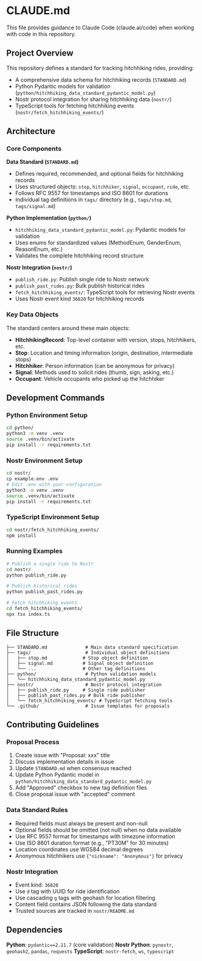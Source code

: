 # CLAUDE.md

This file provides guidance to Claude Code (claude.ai/code) when working with code in this repository.

## Project Overview

This repository defines a standard for tracking hitchhiking rides, providing:
- A comprehensive data schema for hitchhiking records (`STANDARD.md`)
- Python Pydantic models for validation (`python/hitchhiking_data_standard_pydantic_model.py`)
- Nostr protocol integration for sharing hitchhiking data (`nostr/`)
- TypeScript tools for fetching hitchhiking events (`nostr/fetch_hitchhiking_events/`)

## Architecture

### Core Components

**Data Standard (`STANDARD.md`)**
- Defines required, recommended, and optional fields for hitchhiking records
- Uses structured objects: `stop`, `hitchhiker`, `signal`, `occupant`, `ride`, etc.
- Follows RFC 9557 for timestamps and ISO 8601 for durations
- Individual tag definitions in `tags/` directory (e.g., `tags/stop.md`, `tags/signal.md`)

**Python Implementation (`python/`)**
- `hitchhiking_data_standard_pydantic_model.py`: Pydantic models for validation
- Uses enums for standardized values (MethodEnum, GenderEnum, ReasonEnum, etc.)
- Validates the complete hitchhiking record structure

**Nostr Integration (`nostr/`)**
- `publish_ride.py`: Publish single ride to Nostr network
- `publish_past_rides.py`: Bulk publish historical rides
- `fetch_hitchhiking_events/`: TypeScript tools for retrieving Nostr events
- Uses Nostr event kind `36820` for hitchhiking records

### Key Data Objects

The standard centers around these main objects:
- **HitchhikingRecord**: Top-level container with version, stops, hitchhikers, etc.
- **Stop**: Location and timing information (origin, destination, intermediate stops)
- **Hitchhiker**: Person information (can be anonymous for privacy)
- **Signal**: Methods used to solicit rides (thumb, sign, asking, etc.)
- **Occupant**: Vehicle occupants who picked up the hitchhiker

## Development Commands

### Python Environment Setup
```bash
cd python/
python3 -m venv .venv
source .venv/bin/activate
pip install -r requirements.txt
```

### Nostr Environment Setup
```bash
cd nostr/
cp example.env .env
# Edit .env with your configuration
python3 -m venv .venv
source .venv/bin/activate  
pip install -r requirements.txt
```

### TypeScript Environment Setup
```bash
cd nostr/fetch_hitchhiking_events/
npm install
```

### Running Examples
```bash
# Publish a single ride to Nostr
cd nostr/
python publish_ride.py

# Publish historical rides
python publish_past_rides.py

# Fetch hitchhiking events
cd fetch_hitchhiking_events/
npx tsx index.ts
```

## File Structure

```
├── STANDARD.md              # Main data standard specification
├── tags/                    # Individual object definitions
│   ├── stop.md             # Stop object definition
│   ├── signal.md           # Signal object definition
│   └── ...                 # Other tag definitions
├── python/                  # Python validation models
│   └── hitchhiking_data_standard_pydantic_model.py
├── nostr/                   # Nostr protocol integration
│   ├── publish_ride.py     # Single ride publisher
│   ├── publish_past_rides.py # Bulk ride publisher
│   └── fetch_hitchhiking_events/ # TypeScript fetching tools
└── .github/                 # Issue templates for proposals
```

## Contributing Guidelines

### Proposal Process
1. Create issue with "Proposal: xxx" title
2. Discuss implementation details in issue
3. Update `STANDARD.md` when consensus reached
4. Update Python Pydantic model in `python/hitchhiking_data_standard_pydantic_model.py`
5. Add "Approved" checkbox to new tag definition files
6. Close proposal issue with "accepted" comment

### Data Standard Rules
- Required fields must always be present and non-null
- Optional fields should be omitted (not null) when no data available
- Use RFC 9557 format for timestamps with timezone information
- Use ISO 8601 duration format (e.g., "PT30M" for 30 minutes)
- Location coordinates use WGS84 decimal degrees
- Anonymous hitchhikers use `{"nickname": "Anonymous"}` for privacy

### Nostr Integration
- Event kind: `36820`
- Use `d` tag with UUID for ride identification
- Use cascading `g` tags with geohash for location filtering
- Content field contains JSON following the data standard
- Trusted sources are tracked in `nostr/README.md`

## Dependencies

**Python**: `pydantic==2.11.7` (core validation)
**Nostr Python**: `pynostr`, `geohash2`, `pandas`, `requests`
**TypeScript**: `nostr-fetch`, `ws`, `typescript`